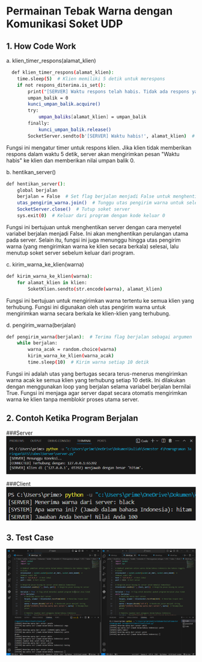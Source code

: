 
# Permainan Tebak Warna dengan Komunikasi Soket UDP

## 1.  How Code Work
a. klien_timer_respons(alamat_klien)
```bash
  def klien_timer_respons(alamat_klien):
    time.sleep(5)  # Klien memiliki 5 detik untuk merespons
    if not respons_diterima.is_set():
        print("[SERVER] Waktu respons telah habis. Tidak ada respons yang diterima.")
        umpan_balik = 0
        kunci_umpan_balik.acquire()
        try:
            umpan_baliks[alamat_klien] = umpan_balik
        finally:
            kunci_umpan_balik.release()
        SocketServer.sendto(b'[SERVER] Waktu habis!', alamat_klien)  # Kirim pesan "Waktu habis" ke klien
```
Fungsi ini mengatur timer untuk respons klien. Jika klien tidak memberikan respons dalam waktu 5 detik, server akan mengirimkan pesan "Waktu habis" ke klien dan memberikan nilai umpan balik 0.


b. hentikan_server()
```bash
def hentikan_server():
    global berjalan
    berjalan = False  # Set flag berjalan menjadi False untuk menghentikan perulangan while di kode server utama
    utas_pengirim_warna.join()  # Tunggu utas pengirim warna untuk selesai
    SocketServer.close()  # Tutup soket server
    sys.exit(0)  # Keluar dari program dengan kode keluar 0
```
Fungsi ini bertujuan untuk menghentikan server dengan cara menyetel variabel berjalan menjadi False. Ini akan menghentikan perulangan utama pada server. Selain itu, fungsi ini juga menunggu hingga utas pengirim warna (yang mengirimkan warna ke klien secara berkala) selesai, lalu menutup soket server sebelum keluar dari program.


c. kirim_warna_ke_klien(warna)
```bash
def kirim_warna_ke_klien(warna):
    for alamat_klien in klien:
        SoketKlien.sendto(str.encode(warna), alamat_klien)
```
Fungsi ini bertujuan untuk mengirimkan warna tertentu ke semua klien yang terhubung. Fungsi ini digunakan oleh utas pengirim warna untuk mengirimkan warna secara berkala ke klien-klien yang terhubung.


d. pengirim_warna(berjalan)
```bash
def pengirim_warna(berjalan):  # Terima flag berjalan sebagai argumen
    while berjalan:
        warna_acak = random.choice(warna)
        kirim_warna_ke_klien(warna_acak)
        time.sleep(10)  # Kirim warna setiap 10 detik
```
Fungsi ini adalah utas yang bertugas secara terus-menerus mengirimkan warna acak ke semua klien yang terhubung setiap 10 detik. Ini dilakukan dengan menggunakan loop yang berjalan selama variabel berjalan bernilai True. Fungsi ini menjaga agar server dapat secara otomatis mengirimkan warna ke klien tanpa memblokir proses utama server.

## 2. Contoh Ketika Program Berjalan
###Server
![App Screenshot](./Image/1.png)

###Client
![App Screenshot](./Image/2.png)

## 3. Test Case
![App Screenshot](./Image/3.png)
